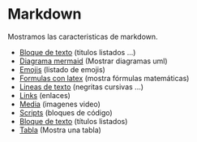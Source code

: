 # Markdown

Mostramos las caracteristicas de markdown.

- [Bloque de texto](bloque_de_texto.md) (titulos listados ...)
- [Diagrama mermaid](diagrama_mermaid.md) (Mostrar diagramas uml)
- [Emojis](emojis.md) (listado de emojis)
- [Formulas con latex](formulas_latex.md) (mostra fórmulas matemáticas)
- [Lineas de texto](lineas_de_texto.md) (negritas cursivas ...)
- [Links](links.md) (enlaces)
- [Media](media.md) (imagenes video)
- [Scripts](scripts.md) (bloques de código)
- [Bloque de texto](bloque_de_texto.md) (títulos listados)
- [Tabla](tabla.md) (Mostra una tabla)




